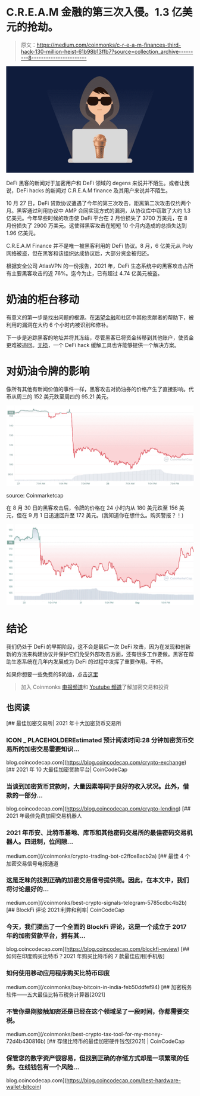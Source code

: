 # C.R.E.A.M 金融的第三次入侵。1.3 亿美元的抢劫。

> 原文：<https://medium.com/coinmonks/c-r-e-a-m-finances-third-hack-130-million-heist-61b98b13ffb7?source=collection_archive---------8----------------------->

![](img/d048820091ad5374fb0e71f36be179da.png)

DeFi 黑客的新闻对于加密用户和 DeFi 领域的 degens 来说并不陌生。或者让我说，DeFi hacks 的新闻对 C.R.E.A.M finance 及其用户来说并不陌生。

10 月 27 日，DeFi 贷款协议遭遇了今年的第三次攻击，距离第二次攻击仅约两个月。黑客通过利用协议中 AMP 合同实现方式的漏洞，从协议库中窃取了大约 1.3 亿美元。今年早些时候的攻击使 DeFi 平台在 2 月份损失了 3700 万美元，在 8 月份损失了 2900 万美元。这使得黑客攻击在短短 10 个月内造成的总损失达到 1.96 亿美元。

C.R.E.A.M Finance 并不是唯一被黑客利用的 DeFi 协议。8 月，6 亿美元从 Poly 网络被盗，但在黑客和该组织达成协议后，大部分资金被归还。

根据安全公司 AtlasVPN 的一份报告，2021 年，DeFi 生态系统中的黑客攻击占所有主要黑客攻击的近 76%。迄今为止，已有超过 4.74 亿美元被盗。

# 奶油的柜台移动

有意义的第一步是找出问题的根源。在[渴望金融](https://gov.yearn.finance/)和社区中其他贡献者的帮助下，被利用的漏洞在大约 6 个小时内被识别和修补。

下一步是追踪黑客的地址并将其冻结，尽管黑客已将资金转移到其他账户，使资金更难被追回。[无损](https://lossless.cash/)，一个 DeFi hack 缓解工具也许能够提供一个解决方案。

# 对奶油令牌的影响

像所有其他有新闻价值的事件一样，黑客攻击对奶油券的价格产生了直接影响。代币从周三的 152 美元跌至周四的 95.21 美元。

![](img/ab3f5d51a588455db431fd0b55ea49a7.png)

source: Coinmarketcap

在 8 月 30 日的黑客攻击后，令牌的价格在 24 小时内从 180 美元跌至 156 美元，但在 9 月 1 日迅速回升至 172 美元。(我知道你在想什么。购买警报？！)

![](img/00f14c4b7e507a045c40547caf1b0408.png)

# 结论

我们仍处于 DeFi 的早期阶段，这不会是最后一次 DeFi 攻击，因为在发现和创新新的方法来构建协议并保护它们免受外部攻击方面，还有很多工作要做。黑客在帮助生态系统在几年内发展成为 DeFi 的过程中发挥了重要作用。干杯。

如果你想要一些免费的$奶油，点击[这里](https://www.notion.so/free-CREAM-2befd11b52594c10ba96d8988968116c)

> 加入 Coinmonks [电报频道](https://t.me/coincodecap)和 [Youtube 频道](https://www.youtube.com/c/coinmonks/videos)了解加密交易和投资

## 也阅读

[](https://blog.coincodecap.com/crypto-exchange) [## 最佳加密交易所| 2021 年十大加密货币交易所

### ICON _ PLACEHOLDEREstimated 预计阅读时间:28 分钟加密货币交易所的加密交易需要知识…

blog.coincodecap.com](https://blog.coincodecap.com/crypto-exchange) [](https://blog.coincodecap.com/crypto-lending) [## 2021 年 10 大最佳加密贷款平台| CoinCodeCap

### 当谈到加密货币贷款时，大量因素等同于良好的收入状况。此外，借款的一部分…

blog.coincodecap.com](https://blog.coincodecap.com/crypto-lending) [](/coinmonks/crypto-trading-bot-c2ffce8acb2a) [## 2021 年最佳免费加密交易机器人

### 2021 年币安、比特币基地、库币和其他密码交易所的最佳密码交易机器人。四进制，位间隙…

medium.com](/coinmonks/crypto-trading-bot-c2ffce8acb2a) [](/coinmonks/best-crypto-signals-telegram-5785cdbc4b2b) [## 最佳 4 个加密交易信号电报通道

### 这是乏味的找到正确的加密交易信号提供商。因此，在本文中，我们将讨论最好的…

medium.com](/coinmonks/best-crypto-signals-telegram-5785cdbc4b2b) [](https://blog.coincodecap.com/blockfi-review) [## BlockFi 评论 2021:利弊和利率| CoinCodeCap

### 今天，我们提出了一个全面的 BlockFi 评论，这是一个成立于 2017 年的加密贷款平台，拥有其…

blog.coincodecap.com](https://blog.coincodecap.com/blockfi-review) [](/coinmonks/buy-bitcoin-in-india-feb50ddfef94) [## 如何在印度购买比特币？2021 年购买比特币的 7 款最佳应用[手机版]

### 如何使用移动应用程序购买比特币印度

medium.com](/coinmonks/buy-bitcoin-in-india-feb50ddfef94) [](/coinmonks/best-crypto-tax-tool-for-my-money-72d4b430816b) [## 加密税务软件——五大最佳比特币税务计算器[2021]

### 不管你是刚接触加密还是已经在这个领域呆了一段时间，你都需要交税。

medium.com](/coinmonks/best-crypto-tax-tool-for-my-money-72d4b430816b) [](https://blog.coincodecap.com/best-hardware-wallet-bitcoin) [## 存储比特币的最佳加密硬件钱包[2021] | CoinCodeCap

### 保管您的数字资产很容易，但找到正确的存储方式却是一项繁琐的任务。在线钱包有一个风险…

blog.coincodecap.com](https://blog.coincodecap.com/best-hardware-wallet-bitcoin)